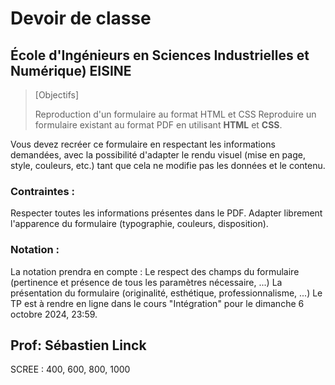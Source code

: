 #  Devoir de classe
## École d'Ingénieurs en Sciences Industrielles et Numérique) EISINE


>[Objectifs]
>
>Reproduction d'un formulaire au format HTML et CSS
Reproduire un formulaire existant au format PDF en utilisant **HTML** et **CSS**.


Vous devez recréer ce formulaire en respectant les informations demandées, avec la possibilité d'adapter le rendu visuel (mise en page, style, couleurs, etc.) tant que cela ne modifie pas les données et le contenu.

### Contraintes :
Respecter toutes les informations présentes dans le PDF.
Adapter librement l'apparence du formulaire (typographie, couleurs, disposition).
### Notation :
La notation prendra en compte :
Le respect des champs du formulaire (pertinence et présence de tous les paramètres nécessaire, ...)
La présentation du formulaire (originalité, esthétique, professionnalisme, ...)
Le TP est à rendre en ligne dans le cours "Intégration" pour le dimanche 6 octobre 2024, 23:59.


## Prof: **Sébastien Linck**

SCREE : 400, 600, 800, 1000